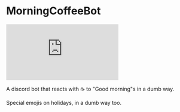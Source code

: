 # MorningCoffeeBot
![serverCount](https://img.shields.io/badge/dynamic/json?color=success&label=Serving%20☕%EF%B8%8F%20in&query=%24.serverCount&suffix=%20servers&url=https%3A%2F%2Fgist.githubusercontent.com%2Fleverglowh%2Fad9aa4606aff9ab22597892ce3d2185b%2Fraw%2Fd6b643356ed5f8773cece2f5253c1d6e1fe819af%2Fmcb.json)

A discord bot that reacts with ☕️ to "Good morning"s in a dumb way.

Special emojis on holidays, in a dumb way too.
